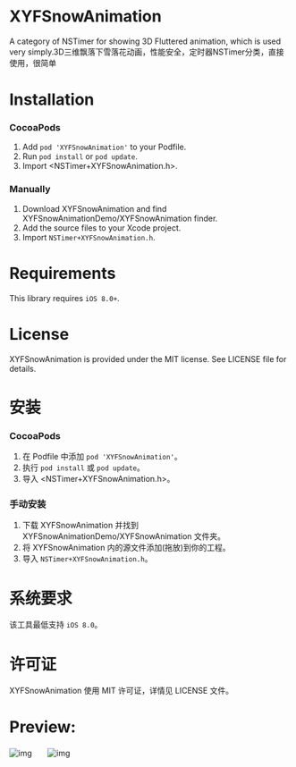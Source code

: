 # XYFSnowAnimation
A category of NSTimer for showing 3D Fluttered animation, which is used very simply.3D三维飘落下雪落花动画，性能安全，定时器NSTimer分类，直接使用，很简单  

Installation
==============

### CocoaPods

1. Add `pod 'XYFSnowAnimation'` to your Podfile.
2. Run `pod install` or `pod update`.
3. Import \<NSTimer+XYFSnowAnimation.h\>.

### Manually

1. Download XYFSnowAnimation and find XYFSnowAnimationDemo/XYFSnowAnimation finder.
2. Add the source files to your Xcode project.
3. Import `NSTimer+XYFSnowAnimation.h`.

Requirements
==============
This library requires `iOS 8.0+`.

License
==============
XYFSnowAnimation is provided under the MIT license. See LICENSE file for details.  

安装
==============

### CocoaPods

1. 在 Podfile 中添加 `pod 'XYFSnowAnimation'`。
2. 执行 `pod install` 或 `pod update`。
3. 导入 \<NSTimer+XYFSnowAnimation.h\>。

### 手动安装

1. 下载 XYFSnowAnimation 并找到 XYFSnowAnimationDemo/XYFSnowAnimation 文件夹。
2. 将 XYFSnowAnimation 内的源文件添加(拖放)到你的工程。
3. 导入 `NSTimer+XYFSnowAnimation.h`。

系统要求
==============
该工具最低支持 `iOS 8.0`。

许可证
==============
XYFSnowAnimation 使用 MIT 许可证，详情见 LICENSE 文件。 
# Preview:
![img](https://github.com/CoderXYF/XYFSnowAnimation/blob/master/previewEffectGIFImage/snow.gif)　　![img](https://github.com/CoderXYF/XYFSnowAnimation/blob/master/previewEffectGIFImage/fallingFlower.gif)

